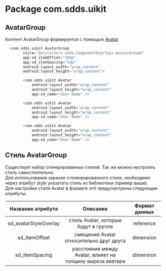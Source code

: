 # Package com.sdds.uikit

## AvatarGroup

Контент AvatarGroup формируется с помощью [Avatar](./AvatarUsage.md#avatar).

```kotlin
  <com.sdds.uikit.AvatarGroup
        style="@style/Serv.Sdds.ComponentOverlays.AvatarGroupS"
        app:sd_itemOffset="10dp"
        app:sd_itemSpacing="2dp"
        android:layout_width="wrap_content"
        android:layout_height="wrap_content">

        <com.sdds.uikit.Avatar
            android:layout_width="wrap_content"
            android:layout_height="wrap_content"
            app:sd_name="User Name" />

        <com.sdds.uikit.Avatar
            android:layout_width="wrap_content"
            android:layout_height="wrap_content"
            app:sd_name="User Name" />

        <com.sdds.uikit.Avatar
            android:layout_width="wrap_content"
            android:layout_height="wrap_content"
            app:sd_name="User Name" />
```

## Стиль AvatarGroup

Существует набор сгенерированных стилей. Так же можно настроить стиль самостоятельно.  
Для использования заранее сгененрированного стиля, необходимо через атрибут style указатать стиль из библиотеки (пример выше).  
Для настройки стиля Avatar в формате xml предусмотрены следующие атрибуты:

|Название атрибута|Описание|Формат данных|
|:-:|:-:|:-:|
|sd_avatarStyleOverlay|стиль Avatar, которые будут в группе|reference|
|sd_itemOffset|смещение Avatar относительно друг друга|dimension|
|sd_itemSpacing|расстояние между Avatar, влияет на толщину выреза аватара|dimension|
